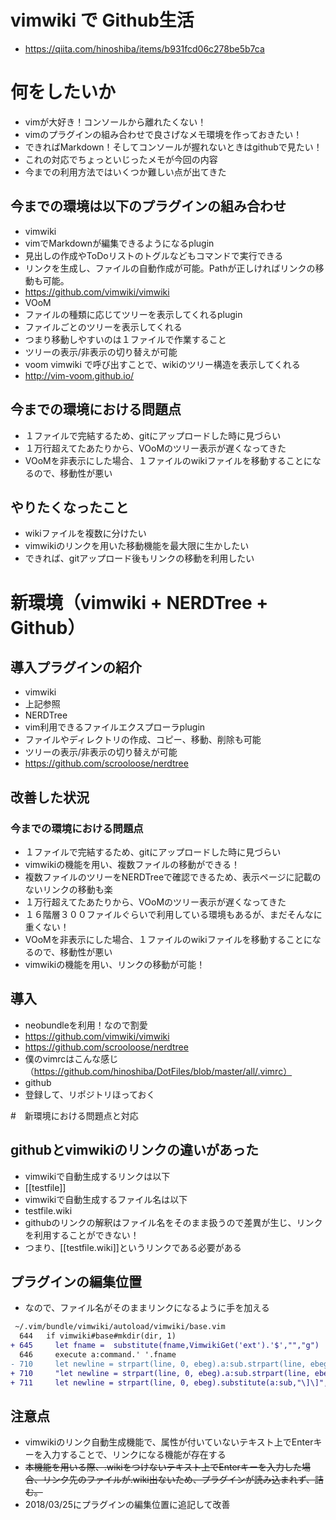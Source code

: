 vimwiki で Github生活
=====================

* https://qiita.com/hinoshiba/items/b931fcd06c278be5b7ca


# 何をしたいか
* vimが大好き！コンソールから離れたくない！
* vimのプラグインの組み合わせで良さげなメモ環境を作っておきたい！
* できればMarkdown！そしてコンソールが握れないときはgithubで見たい！
 * これの対応でちょっといじったメモが今回の内容
* 今までの利用方法ではいくつか難しい点が出てきた

## 今までの環境は以下のプラグインの組み合わせ
* vimwiki
 * vimでMarkdownが編集できるようになるplugin
 * 見出しの作成やToDoリストのトグルなどもコマンドで実行できる
 * リンクを生成し、ファイルの自動作成が可能。Pathが正しければリンクの移動も可能。
 * https://github.com/vimwiki/vimwiki
* VOoM
 * ファイルの種類に応じてツリーを表示してくれるplugin
 * ファイルごとのツリーを表示してくれる
 * つまり移動しやすいのは１ファイルで作業すること
 * ツリーの表示/非表示の切り替えが可能
 * voom vimwiki で呼び出すことで、wikiのツリー構造を表示してくれる
 * http://vim-voom.github.io/

## 今までの環境における問題点 
* １ファイルで完結するため、gitにアップロードした時に見づらい
* １万行超えてたあたりから、VOoMのツリー表示が遅くなってきた
* VOoMを非表示にした場合、１ファイルのwikiファイルを移動することになるので、移動性が悪い

## やりたくなったこと
* wikiファイルを複数に分けたい
* vimwikiのリンクを用いた移動機能を最大限に生かしたい
* できれば、gitアップロード後もリンクの移動を利用したい

# 新環境（vimwiki + NERDTree + Github）
## 導入プラグインの紹介
* vimwiki
 * 上記参照
* NERDTree
 * vim利用できるファイルエクスプローラplugin
 * ファイルやディレクトリの作成、コピー、移動、削除も可能
 * ツリーの表示/非表示の切り替えが可能
 * https://github.com/scrooloose/nerdtree

## 改善した状況
### 今までの環境における問題点 
* １ファイルで完結するため、gitにアップロードした時に見づらい
 * vimwikiの機能を用い、複数ファイルの移動ができる！
 * 複数ファイルのツリーをNERDTreeで確認できるため、表示ページに記載のないリンクの移動も楽
* １万行超えてたあたりから、VOoMのツリー表示が遅くなってきた
 * １６階層３００ファイルぐらいで利用している環境もあるが、まだそんなに重くない！
* VOoMを非表示にした場合、１ファイルのwikiファイルを移動することになるので、移動性が悪い
 * vimwikiの機能を用い、リンクの移動が可能！

## 導入
* neobundleを利用！なので割愛
 * https://github.com/vimwiki/vimwiki
 * https://github.com/scrooloose/nerdtree
 * 僕のvimrcはこんな感じ（https://github.com/hinoshiba/DotFiles/blob/master/all/.vimrc）
* github
 * 登録して、リポジトリほっておく

#　新環境における問題点と対応
## githubとvimwikiのリンクの違いがあった
* vimwikiで自動生成するリンクは以下
 * [[testfile]]
* vimwikiで自動生成するファイル名は以下
 * testfile.wiki
* githubのリンクの解釈はファイル名をそのまま扱うので差異が生じ、リンクを利用することができない！
 * つまり、[[testfile.wiki]]というリンクである必要がある

## プラグインの編集位置
* なので、ファイル名がそのままリンクになるように手を加える

```diff
 ~/.vim/bundle/vimwiki/autoload/vimwiki/base.vim
  644   if vimwiki#base#mkdir(dir, 1)
+ 645     let fname =  substitute(fname,VimwikiGet('ext').'$',"","g")
  646     execute a:command.' '.fname
- 710     let newline = strpart(line, 0, ebeg).a:sub.strpart(line, ebeg+elen)
+ 710     "let newline = strpart(line, 0, ebeg).a:sub.strpart(line, ebeg+elen)
+ 711     let newline = strpart(line, 0, ebeg).substitute(a:sub,"\]\]",".wiki\]\]","g").strpart(line, ebeg+elen)
```

## 注意点
* vimwikiのリンク自動生成機能で、属性が付いていないテキスト上でEnterキーを入力することで、リンクになる機能が存在する
 * ~~本機能を用いる際、.wikiをつけないテキスト上でEnterキーを入力した場合、リンク先のファイルが.wiki出ないため、プラグインが読み込まれず、詰む。~~
 * 2018/03/25にプラグインの編集位置に追記して改善

